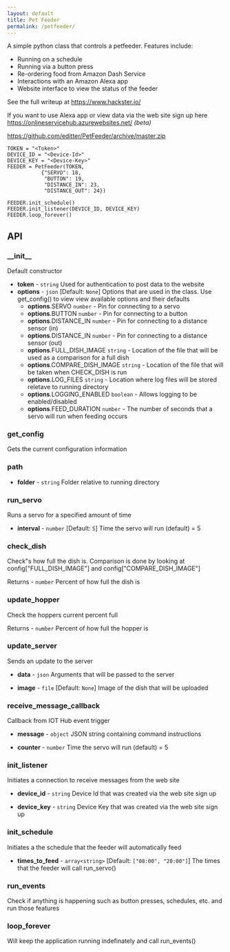 ```yaml
---
layout: default
title: Pet Feeder
permalink: /petfeeder/
---
```


<!--# PetFeeder-->

A simple python class that controls a petfeeder.
Features include:
* Running on a schedule
* Running via a button press
* Re-ordering food from Amazon Dash Service
* Interactions with an Amazon Alexa app
* Website interface to view the status of the feeder

See the full writeup at <https://www.hackster.io/>

If you want to use Alexa app or view data via the web site sign up here <https://onlineservicehub.azurewebsites.net/> *(beta)*

<https://github.com/editter/PetFeeder/archive/master.zip>

```
TOKEN = "<Token>"
DEVICE_ID = "<Device-Id>"
DEVICE_KEY = "<Device-Key>"
FEEDER = PetFeeder(TOKEN,
           {"SERVO": 18,
            "BUTTON": 19,
            "DISTANCE_IN": 23,
            "DISTANCE_OUT": 24})

FEEDER.init_schedule()
FEEDER.init_listener(DEVICE_ID, DEVICE_KEY)
FEEDER.loop_forever()
```

## API


### \_\_init__
Default constructor
* **token** - `string`
Used for authentication to post data to the website
* **options** - `json` [Default: `None`]
Options that are used in the class. Use get_config() to view view available options and their defaults
  * **options**.SERVO `number` - Pin for connecting to a servo
  * **options**.BUTTON `number` - Pin for connecting to a button
  * **options**.DISTANCE_IN `number` - Pin for connecting to a distance sensor (in)
  * **options**.DISTANCE_IN `number` - Pin for connecting to a distance sensor (out)
  * **options**.FULL_DISH_IMAGE `string` - Location of the file that will be used as a comparison for a full dish
  * **options**.COMPARE_DISH_IMAGE `string` - Location of the file that will be taken when CHECK_DISH is run
  * **options**.LOG_FILES `string` - Location where log files will be stored reletave to running directory
  * **options**.LOGGING_ENABLED `boolean` - Allows logging to be enabled/disabled
  * **options**.FEED_DURATION `number` - The number of seconds that a servo will run when feeding occurs


### get_config
Gets the current configuration information


### path

* **folder** - `string`
Folder relative to running directory


### run_servo
Runs a servo for a specified amount of time

* **interval** - `number` [Default: `5`]
Time the servo will run (default) = 5


### check_dish
Check"s how full the dish is. Comparison is done by looking at config["FULL_DISH_IMAGE"] and config["COMPARE_DISH_IMAGE"]

Returns - `number`
Percent of how full the dish is


### update_hopper
Check the hoppers current percent full

Returns - `number`
Percent of how full the hopper is


### update_server
Sends an update to the server

* **data** - `json`
Arguments that will be passed to the server

* **image** - `file` [Default: `None`]
Image of the dish that will be uploaded


### receive_message_callback
Callback from IOT Hub event trigger

* **message** - `object`
JSON string containing command instructions

* **counter** - `number`
Time the servo will run (default) = 5


### init_listener
Initiates a connection to receive messages from the web site

* **device_id** - `string`
Device Id that was created via the web site sign up

* **device_key** - `string`
Device Key that was created via the web site sign up


### init_schedule
Initiates a the schedule that the feeder will automatically feed

* **times_to_feed** - `array<string>` [Default: `["08:00", "20:00"]`]
The times that the feeder will call run_servo()


### run_events
Check if anything is happening such as button presses, schedules, etc. and run those features


### loop_forever
Will keep the application running indefinately and call run_events()
